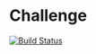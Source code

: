 # Challenge

[![Build Status](https://dev.azure.com/schepkebailey/challenge/_apis/build/status/bschepke.challenge?branchName=master)](https://dev.azure.com/schepkebailey/challenge/_build/latest?definitionId=1&branchName=master)
